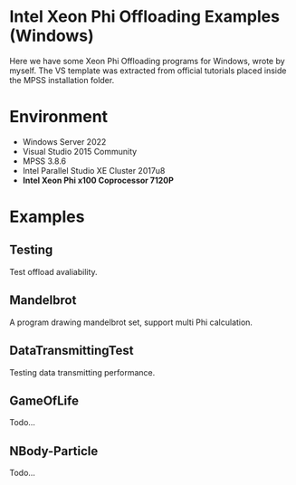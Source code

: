 # Intel Xeon Phi Offloading Examples (Windows)

Here we have some Xeon Phi Offloading programs for Windows, wrote by myself. The VS template was extracted from official tutorials placed inside the MPSS installation folder. 

# Environment

- Windows Server 2022
- Visual Studio 2015 Community
- MPSS 3.8.6
- Intel Parallel Studio XE Cluster 2017u8
- __Intel Xeon Phi x100 Coprocessor 7120P__

# Examples

## Testing

Test offload avaliability. 

## Mandelbrot

A program drawing mandelbrot set, support multi Phi calculation. 

## DataTransmittingTest

Testing data transmitting performance. 

## GameOfLife

Todo...

## NBody-Particle

Todo...
